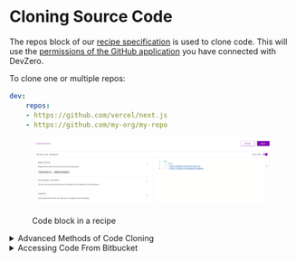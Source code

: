 # Cloning Source Code

The repos block of our [recipe specification](../references/recipe-syntax.md#git-clone) is used to clone code. This will use the [permissions of the GitHub application](https://docs.devzero.io/product-docs/admin/permissions) you have connected with DevZero.

To clone one or multiple repos:

```yaml
dev:
    repos:
    - https://github.com/vercel/next.js
    - https://github.com/my-org/my-repo
```

<figure><img src="../.gitbook/assets/repos-in-recipe.png" alt=""><figcaption><p>Code block in a recipe</p></figcaption></figure>

<details>

<summary>Advanced Methods of Code Cloning</summary>

This usually applies to cases where you need to use secrets to clone code. To learn more about how to save and use secrets: [Broken link](broken-reference "mention")

You can use a [`command`](../references/recipe-syntax.md#command) block to clone code directly:

{% code overflow="wrap" lineNumbers="true" %}
```yaml
dev:
    commands:
    - command: |-
        git clone https://github.com/vercel/next.js
      directory: /home/devzero
      name: clone public repo

    - command: |-
        # MY_PERSONAL_TOKEN is the key for a secret/environment variable saved at https://www.devzero.io/dashboard/settings/environment-variables#team
        git clone https://$MY_PERSONAL_TOKEN@github.com/vercel/next.js
      directory: /home/devzero
      name: clone private repo using PAT
    
     - command: |-
        # MY_PRIVATE_KEY is the key for secret/environment variable saved at https://www.devzero.io/dashboard/settings/environment-variables#team
        # The value for that should be the private key part of what you saved as a deploy key: https://docs.github.com/en/authentication/connecting-to-github-with-ssh/managing-deploy-keys
        
        mkdir -p .ssh
        echo "-----BEGIN OPENSSH PRIVATE KEY-----" >> .ssh/devzero_id25519
        echo $MY_PRIVATE_KEY >> .ssh/devzero_id25519
        echo "-----END OPENSSH PRIVATE KEY-----" >> .ssh/devzero_id25519
        chmod 400 .ssh/devzero_id25519

        GIT_SSH_COMMAND='ssh -o IdentitiesOnly=yes -o StrictHostKeyChecking=accept-new -i /home/devzero/.ssh/devzero_id25519' git clone git@github.com:my-org/my-repo.git
      directory: /home/devzero
      name: clone private repo over ssh using a deploy key
```
{% endcode %}

Some of the use cases where this is applicable:

* You're not using GitHub for source control
* You cannot authorize the GitHub app due to access control issues
* You need to use [deploy keys](https://docs.github.com/en/authentication/connecting-to-github-with-ssh/managing-deploy-keys), [personal access tokens](https://docs.github.com/en/authentication/keeping-your-account-and-data-secure/managing-your-personal-access-tokens), etc.
* You need to use some other authentication methods than the DevZero default
* You want to clone your repo to a custom directory
* If there's something else you don't see supported, please drop us a note at [support@devzero.io](mailto:support@devzero.io)

</details>

<details>

<summary>Accessing Code From Bitbucket</summary>

### Step 1. Go to your repo page on the Bitbucket website

<img src="../.gitbook/assets/bitbucket-repo.png" alt="Bitbucket Repo" data-size="original">

### Step 2. Go to the `Access Keys` section

<img src="../.gitbook/assets/bitbucket-access-keys.png" alt="Bitbucket Access Keys" data-size="original">

### Step 3(a). Generate keys

{% code overflow="wrap" %}
```bash
ssh-keygen -t ed25519 -C "devzero-user@my-website.com" -f devzero_id25519 -P '' -q
```
{% endcode %}

### Step 3(b). Add the public key to your Bitbucket repo's access keys

First, copy the public key

{% code overflow="wrap" %}
```bash
cat ~/.ssh/devzero_id25519.pub | pbcopy
```
{% endcode %}

Then, paste it in the `Key` section in the pop-up box.

<img src="../.gitbook/assets/bitbucket-add-access-key.png" alt="Bitbucket Add Access Keys" data-size="original">

### Step 3(c). Add the private key to DevZero

Check the private key

<img src="../.gitbook/assets/private-key-full.png" alt="New private key" data-size="original">

Copy it

{% code overflow="wrap" %}
```bash
cat ~/.ssh/devzero_id25519 | pbcopy
```
{% endcode %}

Then paste it into your team's secrets section at [https://www.devzero.io/dashboard/settings/environment-variables#team](https://www.devzero.io/dashboard/settings/environment-variables#team)

Call it `BITBUCKET_PVT_KEY` (or whatever you please, but this is referenced in [`Step 4`](code.md#step-4.-build-a-recipe))

<img src="../.gitbook/assets/bitbucket-pvt-key-dz.png" alt="Add private key to DevZero" data-size="original">

### Step 4. Build a recipe

Create a recipe and add a block that looks like the one below (check `line 5` to ensure naming).

{% code overflow="wrap" %}
```yaml
dev:
  commands:
    - command: |-
        mkdir -p .ssh
        printf "%s" "$BITBUCKET_PVT_KEY" >> .ssh/devzero_id25519
        sed -i 's/^"//; s/"$//' .ssh/devzero_id25519
        chmod 400 .ssh/devzero_id25519
        GIT_SSH_COMMAND='ssh -o IdentitiesOnly=yes -o StrictHostKeyChecking=accept-new -i /home/devzero/.ssh/devzero_id25519' git clone git@bitbucket.org:devzero-inc/demo-repo-pvt.git
      dir: .
      name: clone_from_bitbucket
```
{% endcode %}

### Step 5. Launch a workspace from that recipe

Visit your recipes pages here [https://www.devzero.io/dashboard/recipes](https://www.devzero.io/dashboard/recipes), and launch a workspace from that new recipe!

</details>
